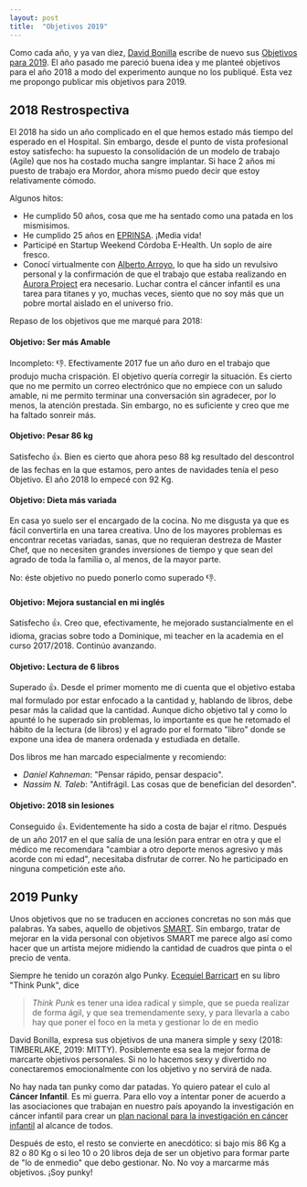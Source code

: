 ```yaml
---
layout: post
title:  "Objetivos 2019"
---
```

Como cada año, y ya van diez, [David Bonilla](https://twitter.com/david_bonilla) escribe de nuevo sus [Objetivos para
2019](https://www.bonillaware.com/objetivos-para-2019). El año pasado me pareció
buena idea y me planteé objetivos para el año 2018 a modo del experimento
aunque no los publiqué. Esta vez me propongo publicar mis objetivos para 2019.


## 2018 Restrospectiva

El 2018 ha sido un año complicado en el que hemos estado más tiempo del esperado
en el Hospital. Sin embargo, desde el punto de vista profesional estoy
satisfecho: ha supuesto la consolidación de un modelo de trabajo (Agile) que nos
ha costado mucha sangre implantar. Si hace 2 años mi puesto de trabajo era
Mordor, ahora mismo puedo decir que estoy relativamente cómodo.

Algunos hitos:

* He cumplido 50 años, cosa que me ha sentado como una patada en los mismisimos.
* He cumplido 25 años en [EPRINSA](http://www.eprinsa.es). ¡Media vida!
* Participé en Startup Weekend Córdoba E-Health. Un soplo de aire fresco.
* Conocí virtualmente con [Alberto Arroyo](https://www.change.org/p/más-investigación-para-el-cáncer-infantil), lo que ha sido un revulsivo personal
  y la confirmación de que el trabajo que estaba realizando en [Aurora Project](https://auroraprj.wordpress.com) era
  necesario. Luchar contra el cáncer infantil es una tarea para titanes y yo,
  muchas veces, siento que no soy más que un pobre mortal aislado en el universo frio.

Repaso de los objetivos que me marqué para 2018:

#### Objetivo: Ser más Amable

Incompleto: :-1:. Efectivamente 2017 fue un año duro en el trabajo que produjo
mucha crispación. El objetivo quería corregir la situación. Es cierto que no me
permito un correo electrónico que no empiece con un saludo amable, ni me permito
terminar una conversación sin agradecer, por lo menos, la atención prestada. Sin
embargo, no es suficiente y creo que me ha faltado sonreir más.

#### Objetivo: Pesar 86 kg

Satisfecho :+1:. Bien es cierto que ahora peso 88 kg resultado del descontrol de
las fechas en la que estamos, pero antes de navidades tenía el peso Objetivo. El
año 2018 lo empecé con 92 Kg.

#### Objetivo: Dieta más variada

En casa yo suelo ser el encargado de la cocina. No me disgusta ya que es fácil
convertirla en una tarea creativa. Uno de los mayores problemas es encontrar
recetas variadas, sanas, que no requieran destreza de Master Chef, que no
necesiten grandes inversiones de tiempo y que sean del agrado de toda la familia
o, al menos, de la mayor parte.

No: éste objetivo no puedo ponerlo como superado :-1:.

#### Objetivo: Mejora sustancial en mi inglés

Satisfecho :+1:. Creo que, efectivamente, he mejorado sustancialmente en el idioma,
gracias sobre todo a Dominique, mi teacher en la academia en el curso 2017/2018.
Continúo avanzando.

#### Objetivo: Lectura de 6 libros

Superado :+1:. Desde el primer momento me di cuenta que el objetivo estaba mal
formulado por estar enfocado a la cantidad y, hablando de libros, debe pesar más
la calidad que la cantidad. Aunque dicho objetivo tal y como lo apunté lo he
superado sin problemas, lo importante es que he retomado el hábito de la lectura
(de libros) y el agrado por el formato "libro" donde se expone una idea de manera
ordenada y estudiada en detalle.

Dos libros me han marcado especialmente y recomiendo:

* _Daniel Kahneman_: "Pensar rápido, pensar despacio".
* _Nassim N. Taleb_: "Antifrágil. Las cosas que de benefician del desorden".

#### Objetivo: 2018 sin lesiones

Conseguido :+1:. Evidentemente ha sido a costa de bajar el ritmo. Después de un
año 2017 en el que salía de una lesión para entrar en otra y que el médico me
recomendara "cambiar a otro deporte menos agresivo y más acorde con mi edad",
necesitaba disfrutar de correr. No he participado en ninguna competición este año.


## 2019 Punky

Unos objetivos que no se traducen en acciones concretas no son más que palabras.
Ya sabes, aquello de objetivos
[SMART](https://en.wikipedia.org/wiki/SMART_criteria). Sin embargo, tratar de
mejorar en la vida personal con objetivos SMART me parece algo así como hacer que
un artista mejore midiendo la cantidad de cuadros que pinta o el precio de
venta.

Siempre he tenido un corazón algo Punky. [Ecequiel
Barricart](https://twitter.com/ecequiel_?lang=es) en su libro "Think Punk", dice

>*Think Punk* es tener una idea radical y simple, que se pueda realizar de forma
>ágil, y que sea tremendamente sexy, y para llevarla a cabo hay que poner el
>foco en la meta y gestionar lo de en medio

David Bonilla, expresa sus objetivos de una manera simple y sexy (2018:
TIMBERLAKE, 2019: MITTY). Posiblemente esa sea la mejor forma de marcarte
objetivos personales. Si no lo hacemos sexy y divertido no conectaremos
emocionalmente con los objetivo y no servirá de nada.

No hay nada tan punky como dar patadas. Yo quiero patear el culo al **Cáncer
Infantil**. Es mi guerra. Para ello voy a intentar poner de acuerdo a las
asociaciones que trabajan en nuestro país apoyando la investigación en cáncer
infantil para crear un [plan nacional para la investigación en cáncer
infantil](https://github.com/auroraprj/plan-investigacion-cancer-infantil/projects/1)
al alcance de todos.

Después de esto, el resto se convierte en anecdótico: si bajo mis 86 Kg a 82 o 80
Kg o si leo 10 o 20 libros deja de ser un objetivo para formar parte de "lo de
enmedio" que debo gestionar. No. No voy a marcarme más objetivos. ¡Soy punky!
